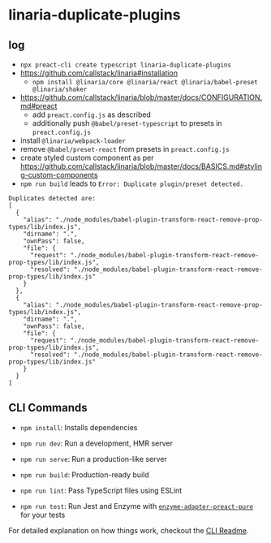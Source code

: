 # linaria-duplicate-plugins

## log
- ```npx preact-cli create typescript linaria-duplicate-plugins```
- https://github.com/callstack/linaria#installation
    - ```npm install @linaria/core @linaria/react @linaria/babel-preset @linaria/shaker```
- https://github.com/callstack/linaria/blob/master/docs/CONFIGURATION.md#preact
    - add `preact.config.js` as described
    - additionally push `@babel/preset-typescript` to presets in `preact.config.js`
- install `@linaria/webpack-loader`
- remove `@babel/preset-react` from presets in `preact.config.js`
- create styled custom component as per https://github.com/callstack/linaria/blob/master/docs/BASICS.md#styling-custom-components
- ```npm run build``` leads to `Error: Duplicate plugin/preset detected.`
```
Duplicates detected are:
[
  {
    "alias": "./node_modules/babel-plugin-transform-react-remove-prop-types/lib/index.js",
    "dirname": ".",
    "ownPass": false,
    "file": {
      "request": "./node_modules/babel-plugin-transform-react-remove-prop-types/lib/index.js",
      "resolved": "./node_modules/babel-plugin-transform-react-remove-prop-types/lib/index.js"
    }
  },
  {
    "alias": "./node_modules/babel-plugin-transform-react-remove-prop-types/lib/index.js",
    "dirname": ".",
    "ownPass": false,
    "file": {
      "request": "./node_modules/babel-plugin-transform-react-remove-prop-types/lib/index.js",
      "resolved": "./node_modules/babel-plugin-transform-react-remove-prop-types/lib/index.js"
    }
  }
]
```

## CLI Commands
*   `npm install`: Installs dependencies

*   `npm run dev`: Run a development, HMR server

*   `npm run serve`: Run a production-like server

*   `npm run build`: Production-ready build

*   `npm run lint`: Pass TypeScript files using ESLint

*   `npm run test`: Run Jest and Enzyme with
    [`enzyme-adapter-preact-pure`](https://github.com/preactjs/enzyme-adapter-preact-pure) for
    your tests


For detailed explanation on how things work, checkout the [CLI Readme](https://github.com/developit/preact-cli/blob/master/README.md).
